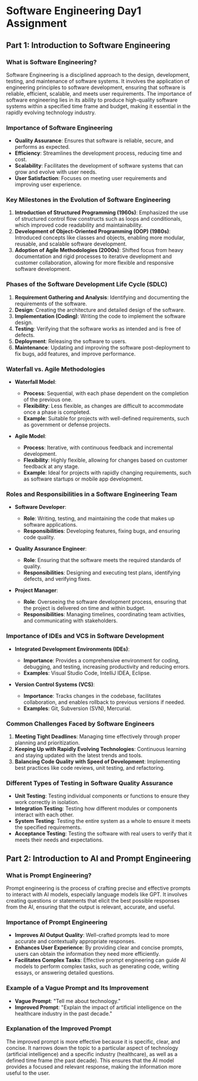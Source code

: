 # Software Engineering Day1 Assignment

## Part 1: Introduction to Software Engineering

### What is Software Engineering?
Software Engineering is a disciplined approach to the design, development, testing, and maintenance of software systems. It involves the application of engineering principles to software development, ensuring that software is reliable, efficient, scalable, and meets user requirements. The importance of software engineering lies in its ability to produce high-quality software systems within a specified time frame and budget, making it essential in the rapidly evolving technology industry.

### Importance of Software Engineering
- **Quality Assurance**: Ensures that software is reliable, secure, and performs as expected.
- **Efficiency**: Streamlines the development process, reducing time and cost.
- **Scalability**: Facilitates the development of software systems that can grow and evolve with user needs.
- **User Satisfaction**: Focuses on meeting user requirements and improving user experience.

### Key Milestones in the Evolution of Software Engineering
1. **Introduction of Structured Programming (1960s)**: Emphasized the use of structured control flow constructs such as loops and conditionals, which improved code readability and maintainability.
2. **Development of Object-Oriented Programming (OOP) (1980s)**: Introduced concepts like classes and objects, enabling more modular, reusable, and scalable software development.
3. **Adoption of Agile Methodologies (2000s)**: Shifted focus from heavy documentation and rigid processes to iterative development and customer collaboration, allowing for more flexible and responsive software development.

### Phases of the Software Development Life Cycle (SDLC)
1. **Requirement Gathering and Analysis**: Identifying and documenting the requirements of the software.
2. **Design**: Creating the architecture and detailed design of the software.
3. **Implementation (Coding)**: Writing the code to implement the software design.
4. **Testing**: Verifying that the software works as intended and is free of defects.
5. **Deployment**: Releasing the software to users.
6. **Maintenance**: Updating and improving the software post-deployment to fix bugs, add features, and improve performance.

### Waterfall vs. Agile Methodologies
- **Waterfall Model**:
  - **Process**: Sequential, with each phase dependent on the completion of the previous one.
  - **Flexibility**: Less flexible, as changes are difficult to accommodate once a phase is completed.
  - **Example**: Suitable for projects with well-defined requirements, such as government or defense projects.
  
- **Agile Model**:
  - **Process**: Iterative, with continuous feedback and incremental development.
  - **Flexibility**: Highly flexible, allowing for changes based on customer feedback at any stage.
  - **Example**: Ideal for projects with rapidly changing requirements, such as software startups or mobile app development.

### Roles and Responsibilities in a Software Engineering Team
- **Software Developer**:
  - **Role**: Writing, testing, and maintaining the code that makes up software applications.
  - **Responsibilities**: Developing features, fixing bugs, and ensuring code quality.
  
- **Quality Assurance Engineer**:
  - **Role**: Ensuring that the software meets the required standards of quality.
  - **Responsibilities**: Designing and executing test plans, identifying defects, and verifying fixes.
  
- **Project Manager**:
  - **Role**: Overseeing the software development process, ensuring that the project is delivered on time and within budget.
  - **Responsibilities**: Managing timelines, coordinating team activities, and communicating with stakeholders.

### Importance of IDEs and VCS in Software Development
- **Integrated Development Environments (IDEs)**:
  - **Importance**: Provides a comprehensive environment for coding, debugging, and testing, increasing productivity and reducing errors.
  - **Examples**: Visual Studio Code, IntelliJ IDEA, Eclipse.
  
- **Version Control Systems (VCS)**:
  - **Importance**: Tracks changes in the codebase, facilitates collaboration, and enables rollback to previous versions if needed.
  - **Examples**: Git, Subversion (SVN), Mercurial.

### Common Challenges Faced by Software Engineers
1. **Meeting Tight Deadlines**: Managing time effectively through proper planning and prioritization.
2. **Keeping Up with Rapidly Evolving Technologies**: Continuous learning and staying updated with the latest trends and tools.
3. **Balancing Code Quality with Speed of Development**: Implementing best practices like code reviews, unit testing, and refactoring.

### Different Types of Testing in Software Quality Assurance
- **Unit Testing**: Testing individual components or functions to ensure they work correctly in isolation.
- **Integration Testing**: Testing how different modules or components interact with each other.
- **System Testing**: Testing the entire system as a whole to ensure it meets the specified requirements.
- **Acceptance Testing**: Testing the software with real users to verify that it meets their needs and expectations.

## Part 2: Introduction to AI and Prompt Engineering

### What is Prompt Engineering?
Prompt engineering is the process of crafting precise and effective prompts to interact with AI models, especially language models like GPT. It involves creating questions or statements that elicit the best possible responses from the AI, ensuring that the output is relevant, accurate, and useful.

### Importance of Prompt Engineering
- **Improves AI Output Quality**: Well-crafted prompts lead to more accurate and contextually appropriate responses.
- **Enhances User Experience**: By providing clear and concise prompts, users can obtain the information they need more efficiently.
- **Facilitates Complex Tasks**: Effective prompt engineering can guide AI models to perform complex tasks, such as generating code, writing essays, or answering detailed questions.

### Example of a Vague Prompt and Its Improvement
- **Vague Prompt**: "Tell me about technology."
- **Improved Prompt**: "Explain the impact of artificial intelligence on the healthcare industry in the past decade."
  
### Explanation of the Improved Prompt
The improved prompt is more effective because it is specific, clear, and concise. It narrows down the topic to a particular aspect of technology (artificial intelligence) and a specific industry (healthcare), as well as a defined time frame (the past decade). This ensures that the AI model provides a focused and relevant response, making the information more useful to the user.

